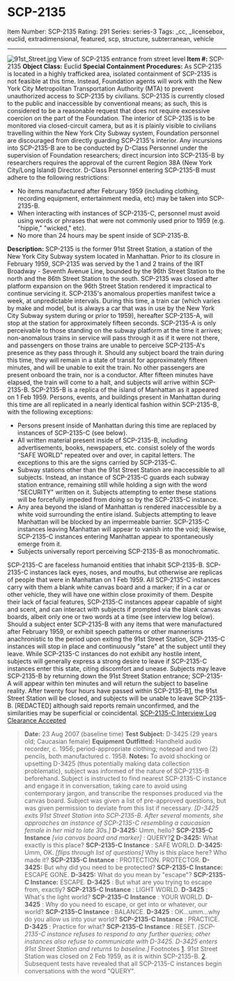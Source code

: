 # SCP-2135
Item Number: SCP-2135
Rating: 291
Series: series-3
Tags: _cc, _licensebox, euclid, extradimensional, featured, scp, structure, subterranean, vehicle

---

![91st_Street.jpg](https://scp-wiki.wdfiles.com/local--files/scp-2135/91st_Street.jpg)
View of SCP-2135 entrance from street level
**Item #:** SCP-2135
**Object Class:** Euclid
**Special Containment Procedures:** As SCP-2135 is located in a highly trafficked area, isolated containment of SCP-2135 is not feasible at this time. Instead, Foundation agents will work with the New York City Metropolitan Transportation Authority (MTA) to prevent unauthorized access to SCP-2135 by civilians. SCP-2135 is currently closed to the public and inaccessible by conventional means; as such, this is considered to be a reasonable request that does not require excessive coercion on the part of the Foundation. The interior of SCP-2135 is to be monitored via closed-circuit camera, but as it is plainly visible to civilians travelling within the New York City Subway system, Foundation personnel are discouraged from directly guarding SCP-2135's interior.
Any incursions into SCP-2135-B are to be conducted by D-Class Personnel under the supervision of Foundation researchers; direct incursion into SCP-2135-B by researchers requires the approval of the current Region 38A (New York City/Long Island) Director. D-Class Personnel entering SCP-2135-B must adhere to the following restrictions:
  * No items manufactured after February 1959 (including clothing, recording equipment, entertainment media, etc) may be taken into SCP-2135-B.
  * When interacting with instances of SCP-2135-C, personnel must avoid using words or phrases that were not commonly used prior to 1959 (e.g. "hippie," "wicked," etc).
  * No more than 24 hours may be spent inside of SCP-2135-B.

**Description:** SCP-2135 is the former 91st Street Station, a station of the New York City Subway system located in Manhattan. Prior to its closure in February 1959, SCP-2135 was served by the 1 and 2 trains of the IRT Broadway - Seventh Avenue Line, bounded by the 96th Street Station to the north and the 86th Street Station to the south. SCP-2135 was closed after platform expansion on the 96th Street Station rendered it impractical to continue servicing it.
SCP-2135's anomalous properties manifest twice a week, at unpredictable intervals. During this time, a train car (which varies by make and model, but is always a car that was in use by the New York City Subway system during or prior to 1959), hereafter SCP-2135-A, will stop at the station for approximately fifteen seconds. SCP-2135-A is only perceivable to those standing on the subway platform at the time it arrives; non-anomalous trains in service will pass through it as if it were not there, and passengers on those trains are unable to perceive SCP-2135-A's presence as they pass through it.
Should any subject board the train during this time, they will remain in a state of transit for approximately fifteen minutes, and will be unable to exit the train. No other passengers are present onboard the train, nor is a conductor. After fifteen minutes have elapsed, the train will come to a halt, and subjects will arrive within SCP-2135-B.
SCP-2135-B is a replica of the island of Manhattan as it appeared on 1 Feb 1959. Persons, events, and buildings present in Manhattan during this time are all replicated in a nearly identical fashion within SCP-2135-B, with the following exceptions:
  * Persons present inside of Manhattan during this time are replaced by instances of SCP-2135-C (see below).
  * All written material present inside of SCP-2135-B, including advertisements, books, newspapers, etc. consist solely of the words "SAFE WORLD" repeated over and over, in capital letters. The exceptions to this are the signs carried by SCP-2135-C.
  * Subway stations other than the 91st Street Station are inaccessible to all subjects. Instead, an instance of SCP-2135-C guards each subway station entrance, remaining still while holding a sign with the word "SECURITY" written on it. Subjects attempting to enter these stations will be forcefully impeded from doing so by the SCP-2135-C instance.
  * Any area beyond the island of Manhattan is rendered inaccessible by a white void surrounding the entire island. Subjects attempting to leave Manhattan will be blocked by an impermeable barrier. SCP-2135-C instances leaving Manhattan will appear to vanish into the void; likewise, SCP-2135-C instances entering Manhattan appear to spontaneously emerge from it.
  * Subjects universally report perceiving SCP-2135-B as monochromatic.

SCP-2135-C are faceless humanoid entities that inhabit SCP-2135-B. SCP-2135-C instances lack eyes, noses, and mouths, but otherwise are replicas of people that were in Manhattan on 1 Feb 1959. All SCP-2135-C instances carry with them a blank white canvas board and a marker; if in a car or other vehicle, they will have one within close proximity of them. Despite their lack of facial features, SCP-2135-C instances appear capable of sight and scent, and can interact with subjects if prompted via the blank canvas boards, albeit only one or two words at a time (see interview log below).
Should a subject enter SCP-2135-B with any items that were manufactured after February 1959, or exhibit speech patterns or other mannerisms anachronistic to the period upon exiting the 91st Street Station, SCP-2135-C instances will stop in place and continuously "stare" at the subject until they leave. While SCP-2135-C instances do not exhibit any hostile intent, subjects will generally express a strong desire to leave if SCP-2135-C instances enter this state, citing discomfort and unease. Subjects may leave SCP-2135-B by returning down the 91st Street Station entrance; SCP-2135-A will appear within ten minutes and will return the subject to baseline reality.
After twenty four hours have passed within SCP-2135-B[1](javascript:;), the 91st Street Station will be closed, and subjects will be unable to leave SCP-2135-B. [REDACTED] although said reports remain unconfirmed, and the similarities may be superficial or coincidental.
[SCP-2135-C Interview Log](javascript:;)
[Clearance Accepted](javascript:;)
> **Date:** 23 Aug 2007 (baseline time)
> **Test Subject:** D-3425 (29 years old; Caucasian female)
> **Equipment Outfitted:** Handheld audio recorder, c. 1956; period-appropriate clothing; notepad and two (2) pencils, both manufactured c. 1958.
> **Notes:** To avoid shocking or upsetting D-3425 (thus potentially making data collection problematic), subject was informed of the nature of SCP-2135-B beforehand. Subject is instructed to find nearest SCP-2135-C instance and engage it in conversation, taking care to avoid using contemporary jargon, and transcribe the responses produced via the canvas board. Subject was given a list of pre-approved questions, but was given permission to deviate from this list if necessary.
> _[D-3425 exits 91st Street Station into SCP-2135-B. After several moments, she approaches an instance of SCP-2135-C resembling a caucasian female in her mid to late 30s.]_
> **D-3425:** Umm, hello?
> **SCP-2135-C Instance** _[via canvas board and marker]_ : QUERY?[2](javascript:;)
> **D-3425:** What exactly is this place?
> **SCP-2135-C Instance** : SAFE WORLD.
> **D-3425:** Umm, OK. _[flips through list of questions]_ Why is this place here? Who made it?
> **SCP-2135-C Instance** : PROTECTION. PROTECTOR.
> **D-3425:** But why did you need to be protected?
> **SCP-2135-C Instance:** ESCAPE GONE.
> **D-3425:** What do you mean by "escape"?
> **SCP-2135-C Instance:** ESCAPE.
> **D-3425** : But what are you trying to escape from, exactly?
> **SCP-2135-C Instance** : LIGHT WORLD.
> **D-3425** : What's the light world?
> **SCP-2135-C Instance** : YOUR WORLD.
> **D-3425** : Why do you need to escape, or get into or whatever, our world?
> **SCP-2135-C Instance** : BALANCE.
> **D-3425** : OK…umm…why do you allow us into your world?
> **SCP-2135-C Instance** : PRACTICE.
> **D-3425** : Practice for what?
> **SCP-2135-C Instance** : RESET.
> _[SCP-2135-C instance refuses to respond to any further queries; other instances also refuse to communicate with D-3425. D-3425 enters 91st Street Station and returns to baseline.]_
Footnotes
[1](javascript:;). 91st Street Station was closed on 2 Feb 1959, as it is within SCP-2135-B.
[2](javascript:;). Subsequent tests have revealed that all SCP-2135-C instances begin conversations with the word "QUERY".